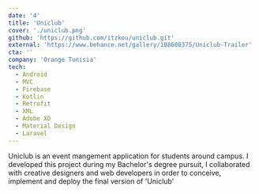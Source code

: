 ```yaml
---
date: '4'
title: 'Uniclub'
cover: './uniclub.png'
github: 'https://github.com/itzkou/uniclub.git'
external: 'https://www.behance.net/gallery/108608375/Uniclub-Trailer'
cta: ''
company: 'Orange Tunisia'
tech:
  - Android
  - MVC
  - Firebase
  - Kotlin
  - Retrofit
  - XML
  - Adobe XD
  - Material Design
  - Laravel
---
```


Uniclub is an event mangement application for students around campus. I developed this project during my Bachelor's degree pursuit, I collaborated with creative designers and web developers in order to conceive, implement and deploy the final version of 'Uniclub'
